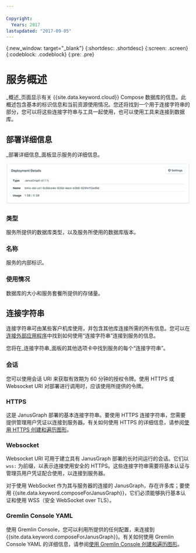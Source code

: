 ```yaml
---

Copyright:
  Years: 2017
lastupdated: "2017-09-05"
---
```


{:new_window: target="_blank"}
{:shortdesc: .shortdesc}
{:screen: .screen}
{:codeblock: .codeblock}
{:pre: .pre}

# 服务概述

_概述_页面显示有关 {{site.data.keyword.cloud}} Compose 数据库的信息。此概述包含基本的标识信息和当前资源使用情况。您还将找到一个用于连接字符串的部分，您可以将这些连接字符串与工具一起使用，也可以使用工具来连接到数据库。

## 部署详细信息

_部署详细信息_面板显示服务的详细信息。

![部署详细信息](./images/janusgraph-deployment-details.png "“部署详细信息”面板的视图")

### 类型

服务所提供的数据库类型，以及服务所使用的数据库版本。

### 名称

服务的内部标识。

### 使用情况

数据库的大小和服务套餐所提供的存储量。


## 连接字符串

连接字符串可由某些客户机库使用，并包含其他库连接所需的所有信息。您可以在[连接外部应用程序](./connecting-external.html)中找到如何使用“连接字符串”连接到服务的信息。

您将在_连接字符串_面板的其他选项卡中找到服务的每个“连接字符串”。

### 会话

您可以使用会话 URI 来获取有效期为 60 分钟的授权令牌。使用 HTTPS 或 Websocket URI 对部署进行调用时，应该使用所提供的令牌。

### HTTPS

这是 JanusGraph 部署的基本连接字符串。要使用 HTTPS 连接字符串，您需要提供管理用户凭证以连接到服务器。有关如何使用 HTTPS 的详细信息，请参阅[使用 HTTPS 创建和遍历图形](./tutorial-https.html)。

### Websocket

Websocket URI 可用于建立具有 JanusGraph 部署的长时间运行的会话。它们以 `wss:` 为前缀，以表示连接使用安全的 HTTPS。这些连接字符串需要将基本认证与管理员用户凭证配合使用，以连接到服务器。

对于使用 WebSocket 作为其与服务器的连接的 JanusGraph，存在许多库；要使用 {{site.data.keyword.composeForJanusGraph}}，它们必须能够执行基本认证和使用 WSS（安全 WebSocket over TLS）。

### Gremlin Console YAML

使用 Gremlin Console，您可以利用所提供的任何配置，来连接到 {{site.data.keyword.composeForJanusGraph}}。有关如何使用 Gremlin Console YAML 的详细信息，请参阅[使用 Gremlin Console 创建和遍历图形](./tutorial-gremlin-console.html)。
